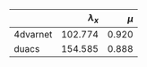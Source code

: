 |          |   $\lambda_x$ |   $\mu$ |
|:---------|--------------:|--------:|
| 4dvarnet |       102.774 |   0.920 |
| duacs    |       154.585 |   0.888 |

